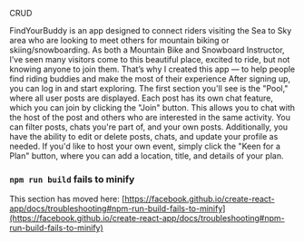 CRUD


FindYourBuddy is an app designed to connect riders visiting the Sea to Sky area who are looking to meet others for mountain biking or skiing/snowboarding. As both a Mountain Bike and Snowboard Instructor, I’ve seen many visitors come to this beautiful place, excited to ride, but not knowing anyone to join them. That’s why I created this app — to help people find riding buddies and make the most of their experience
After signing up, you can log in and start exploring. The first section you'll see is the "Pool," where all user posts are displayed. Each post has its own chat feature, which you can join by clicking the "Join" button. This allows you to chat with the host of the post and others who are interested in the same activity.
You can filter posts, chats you're part of, and your own posts. Additionally, you have the ability to edit or delete posts, chats, and update your profile as needed. If you'd like to host your own event, simply click the "Keen for a Plan" button, where you can add a location, title, and details of your plan.

### `npm run build` fails to minify

This section has moved here: [https://facebook.github.io/create-react-app/docs/troubleshooting#npm-run-build-fails-to-minify](https://facebook.github.io/create-react-app/docs/troubleshooting#npm-run-build-fails-to-minify)

